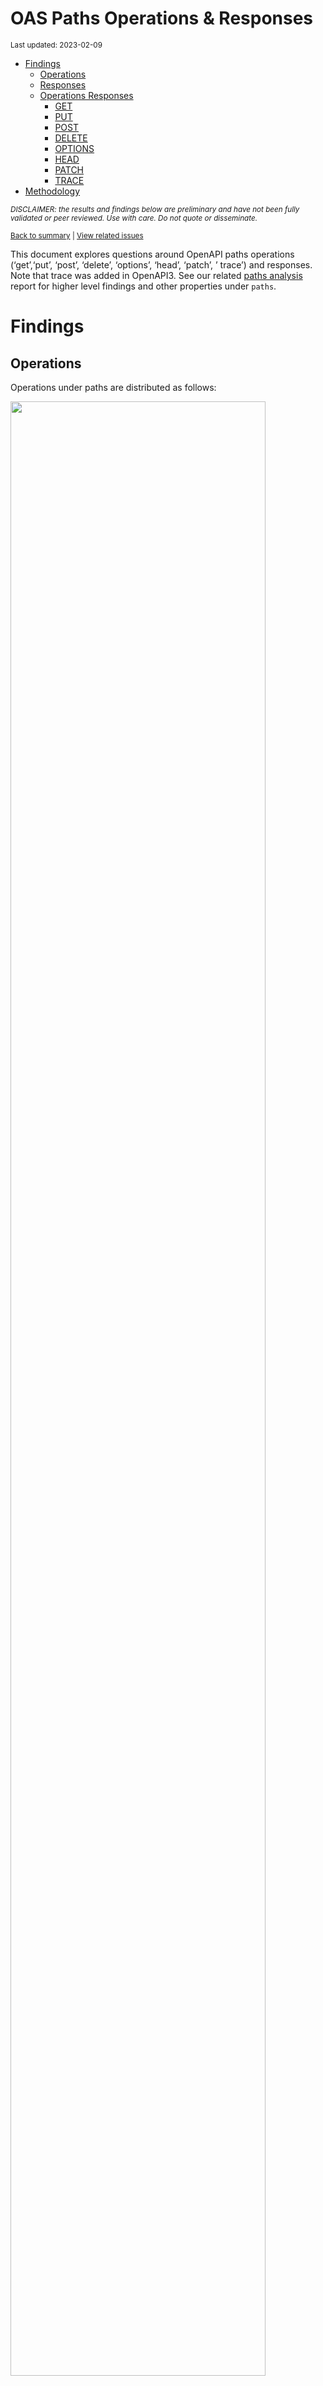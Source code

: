 OAS Paths Operations & Responses
================
<sup>Last updated: 2023-02-09</sup>

- <a href="#findings" id="toc-findings">Findings</a>
  - <a href="#operations" id="toc-operations">Operations</a>
  - <a href="#responses" id="toc-responses">Responses</a>
  - <a href="#operations-responses" id="toc-operations-responses">Operations
    Responses</a>
    - <a href="#get" id="toc-get">GET</a>
    - <a href="#put" id="toc-put">PUT</a>
    - <a href="#post" id="toc-post">POST</a>
    - <a href="#delete" id="toc-delete">DELETE</a>
    - <a href="#options" id="toc-options">OPTIONS</a>
    - <a href="#head" id="toc-head">HEAD</a>
    - <a href="#patch" id="toc-patch">PATCH</a>
    - <a href="#trace" id="toc-trace">TRACE</a>
- <a href="#methodology" id="toc-methodology">Methodology</a>

<sup>*DISCLAIMER: the results and findings below are preliminary and
have not been fully validated or peer reviewed. Use with care. Do not
quote or disseminate.*</sup>

<sup>[Back to summary](oas_summary.md) \| [View related
issues](https://github.com/postman-open-technologies/knowledge-base/labels/oas%3Aoperations)</sup>

This document explores questions around OpenAPI paths operations
(‘get’,‘put’, ‘post’, ‘delete’, ‘options’, ‘head’, ‘patch’, ’ trace’)
and responses. Note that trace was added in OpenAPI3. See our related
[paths analysis](oas_paths.md) report for higher level findings and
other properties under `paths`.

# Findings

## Operations

Operations under paths are distributed as follows:

<img src="oas_paths_operations_files/figure-gfm/oas_paths_operations-1.png" width="90%" />

<details>
<summary>
Table: Counts and percentages of operations under paths
</summary>

| operation |      n |       pct |
|:----------|-------:|----------:|
| get       | 170450 | 0.5084918 |
| post      |  94058 | 0.2805968 |
| put       |  31647 | 0.0944103 |
| delete    |  29624 | 0.0883752 |
| patch     |   8304 | 0.0247728 |
| options   |    773 | 0.0023060 |
| head      |    351 | 0.0010471 |

</details>

## Responses

- Across all 869,820 responses, the most common codes or values are
  `200` 285,232 (32.8%), `400` 96,675 (11.1%), `404` 88,001 (10.1%),
  `401` 78,589 (9%), and `500` 64,238 (7.4%)
- A number of unassigned, / invalid codes and extensions were found. See
  table below for details.
- No significant variations were observed across specification versions
  (2.x vs 3.x) or collections

<img src="oas_paths_operations_files/figure-gfm/oas_paths_responses-1.png" width="90%" />

<details>
<summary>
Table: Counts and percentages of responses under paths (across all
operations)
</summary>

| response                             |      n |       pct |
|:-------------------------------------|-------:|----------:|
| 200                                  | 285232 | 0.3279207 |
| 400                                  |  96675 | 0.1111437 |
| 404                                  |  88001 | 0.1011715 |
| 401                                  |  78589 | 0.0903509 |
| 500                                  |  64238 | 0.0738521 |
| 403                                  |  63837 | 0.0733910 |
| default                              |  52172 | 0.0599802 |
| 201                                  |  22582 | 0.0259617 |
| 204                                  |  21138 | 0.0243016 |
| 429                                  |  15609 | 0.0179451 |
| 405                                  |  11540 | 0.0132671 |
| 409                                  |   9261 | 0.0106470 |
| 422                                  |   7883 | 0.0090628 |
| 202                                  |   7324 | 0.0084201 |
| 503                                  |   6516 | 0.0074912 |
| 415                                  |   6406 | 0.0073647 |
| 406                                  |   5633 | 0.0064761 |
| 502                                  |   3310 | 0.0038054 |
| 501                                  |   3182 | 0.0036582 |
| 304                                  |   2244 | 0.0025798 |
| 410                                  |   1749 | 0.0020108 |
| 504                                  |   1678 | 0.0019291 |
| 408                                  |   1431 | 0.0016452 |
| 412                                  |   1226 | 0.0014095 |
| 5XX                                  |   1017 | 0.0011692 |
| 480                                  |    964 | 0.0011083 |
| 4XX                                  |    886 | 0.0010186 |
| 481                                  |    872 | 0.0010025 |
| 482                                  |    730 | 0.0008393 |
| 302                                  |    664 | 0.0007634 |
| 483                                  |    536 | 0.0006162 |
| 402                                  |    528 | 0.0006070 |
| 413                                  |    493 | 0.0005668 |
| 300                                  |    414 | 0.0004760 |
| 484                                  |    405 | 0.0004656 |
| 420                                  |    386 | 0.0004438 |
| 207                                  |    358 | 0.0004116 |
| 485                                  |    285 | 0.0003277 |
| 301                                  |    271 | 0.0003116 |
| 307                                  |    212 | 0.0002437 |
| 505                                  |    202 | 0.0002322 |
| 203                                  |    198 | 0.0002276 |
| 486                                  |    183 | 0.0002104 |
| 414                                  |    178 | 0.0002046 |
| 303                                  |    148 | 0.0001702 |
| 206                                  |    143 | 0.0001644 |
| 418                                  |    137 | 0.0001575 |
| 487                                  |    124 | 0.0001426 |
| 205                                  |    101 | 0.0001161 |
| 416                                  |     93 | 0.0001069 |
| 417                                  |     91 | 0.0001046 |
| 419                                  |     85 | 0.0000977 |
| 426                                  |     69 | 0.0000793 |
| 424                                  |     68 | 0.0000782 |
| 488                                  |     65 | 0.0000747 |
| 555                                  |     62 | 0.0000713 |
| 456                                  |     61 | 0.0000701 |
| 449                                  |     56 | 0.0000644 |
| 423                                  |     46 | 0.0000529 |
| 489                                  |     46 | 0.0000529 |
| 308                                  |     44 | 0.0000506 |
| 529                                  |     43 | 0.0000494 |
| 490                                  |     39 | 0.0000448 |
| 510                                  |     39 | 0.0000448 |
| 210                                  |     37 | 0.0000425 |
| 411                                  |     37 | 0.0000425 |
| 491                                  |     34 | 0.0000391 |
| 596                                  |     34 | 0.0000391 |
| 599                                  |     30 | 0.0000345 |
| 999                                  |     30 | 0.0000345 |
| 492                                  |     29 | 0.0000333 |
| 299                                  |     26 | 0.0000299 |
| 461                                  |     26 | 0.0000299 |
| 512                                  |     26 | 0.0000299 |
| 520                                  |     26 | 0.0000299 |
| 507                                  |     25 | 0.0000287 |
| 909                                  |     25 | 0.0000287 |
| 493                                  |     24 | 0.0000276 |
| 515                                  |     23 | 0.0000264 |
| 521                                  |     23 | 0.0000264 |
| 101                                  |     22 | 0.0000253 |
| 494                                  |     22 | 0.0000253 |
| 495                                  |     22 | 0.0000253 |
| 553                                  |     22 | 0.0000253 |
| 407                                  |     21 | 0.0000241 |
| 496                                  |     20 | 0.0000230 |
| 460                                  |     19 | 0.0000218 |
| 497                                  |     19 | 0.0000218 |
| 499                                  |     19 | 0.0000218 |
| 498                                  |     18 | 0.0000207 |
| x-csm-error-codes                    |     18 | 0.0000207 |
| 421                                  |     16 | 0.0000184 |
| 100                                  |     12 | 0.0000138 |
| 2XX                                  |     12 | 0.0000138 |
| 428                                  |     10 | 0.0000115 |
| 506                                  |     10 | 0.0000115 |
| 462                                  |      9 | 0.0000103 |
| 508                                  |      9 | 0.0000103 |
| 425                                  |      8 | 0.0000092 |
| 509                                  |      8 | 0.0000092 |
| 511                                  |      8 | 0.0000092 |
| 900                                  |      8 | 0.0000092 |
| 430                                  |      7 | 0.0000080 |
| 531                                  |      7 | 0.0000080 |
| 102                                  |      6 | 0.0000069 |
| 451                                  |      6 | 0.0000069 |
| 457                                  |      6 | 0.0000069 |
| 467                                  |      6 | 0.0000069 |
| 513                                  |      6 | 0.0000069 |
| 514                                  |      6 | 0.0000069 |
| 450                                  |      5 | 0.0000057 |
| 463                                  |      5 | 0.0000057 |
| 477                                  |      5 | 0.0000057 |
| 478                                  |      5 | 0.0000057 |
| 479                                  |      5 | 0.0000057 |
| 516                                  |      5 | 0.0000057 |
| 910                                  |      5 | 0.0000057 |
| x-notification                       |      5 | 0.0000057 |
| x-vendor-operation-response-property |      5 | 0.0000057 |
| 208                                  |      4 | 0.0000046 |
| 226                                  |      4 | 0.0000046 |
| 440                                  |      4 | 0.0000046 |
| 465                                  |      4 | 0.0000046 |
| 466                                  |      4 | 0.0000046 |
| 522                                  |      4 | 0.0000046 |
| 523                                  |      4 | 0.0000046 |
| 550                                  |      4 | 0.0000046 |
| 703                                  |      4 | 0.0000046 |
| x-32700                              |      4 | 0.0000046 |
| x-std-errors                         |      4 | 0.0000046 |
| 222                                  |      3 | 0.0000034 |
| 438                                  |      3 | 0.0000034 |
| 455                                  |      3 | 0.0000034 |
| 458                                  |      3 | 0.0000034 |
| 464                                  |      3 | 0.0000034 |
| 468                                  |      3 | 0.0000034 |
| 475                                  |      3 | 0.0000034 |
| 517                                  |      3 | 0.0000034 |
| 524                                  |      3 | 0.0000034 |
| 525                                  |      3 | 0.0000034 |
| 526                                  |      3 | 0.0000034 |
| 527                                  |      3 | 0.0000034 |
| 540                                  |      3 | 0.0000034 |
| 552                                  |      3 | 0.0000034 |
| x-3                                  |      3 | 0.0000034 |
| x-32602                              |      3 | 0.0000034 |
| 236                                  |      2 | 0.0000023 |
| 444                                  |      2 | 0.0000023 |
| 448                                  |      2 | 0.0000023 |
| 454                                  |      2 | 0.0000023 |
| 473                                  |      2 | 0.0000023 |
| 518                                  |      2 | 0.0000023 |
| 528                                  |      2 | 0.0000023 |
| 530                                  |      2 | 0.0000023 |
| 551                                  |      2 | 0.0000023 |
| 103                                  |      1 | 0.0000011 |
| 209                                  |      1 | 0.0000011 |
| 215                                  |      1 | 0.0000011 |
| 218                                  |      1 | 0.0000011 |
| 220                                  |      1 | 0.0000011 |
| 250                                  |      1 | 0.0000011 |
| 255                                  |      1 | 0.0000011 |
| 305                                  |      1 | 0.0000011 |
| 306                                  |      1 | 0.0000011 |
| 333                                  |      1 | 0.0000011 |
| 431                                  |      1 | 0.0000011 |
| 469                                  |      1 | 0.0000011 |
| 472                                  |      1 | 0.0000011 |
| 474                                  |      1 | 0.0000011 |
| 476                                  |      1 | 0.0000011 |
| 532                                  |      1 | 0.0000011 |
| 533                                  |      1 | 0.0000011 |
| 534                                  |      1 | 0.0000011 |
| 535                                  |      1 | 0.0000011 |
| 536                                  |      1 | 0.0000011 |
| 544                                  |      1 | 0.0000011 |
| 560                                  |      1 | 0.0000011 |
| 561                                  |      1 | 0.0000011 |
| 591                                  |      1 | 0.0000011 |
| 593                                  |      1 | 0.0000011 |
| 598                                  |      1 | 0.0000011 |
| 601                                  |      1 | 0.0000011 |
| 704                                  |      1 | 0.0000011 |
| x-codegen-request-body-name          |      1 | 0.0000011 |
| x-swrclassic                         |      1 | 0.0000011 |

</details>

## Operations Responses

### GET

- GET is the \#1 ranked operation
- Across the 421,658 responses for GET, the most common values are `200`
  163,859 (38.9%), `404` 45,270 (10.7%), `400` 41,447 (9.8%), `401`
  36,385 (8.6%), and `500` 31,671 (7.5%)

<img src="oas_paths_operations_files/figure-gfm/oas_paths_operations_responses_get-1.png" width="90%" />

<details>
<summary>
Table: Counts and percentages of responses for the GET operation
</summary>

| response                             |      n |       pct |
|:-------------------------------------|-------:|----------:|
| 200                                  | 163859 | 0.3886064 |
| 404                                  |  45270 | 0.1073619 |
| 400                                  |  41447 | 0.0982953 |
| 401                                  |  36385 | 0.0862903 |
| 500                                  |  31671 | 0.0751106 |
| 403                                  |  29679 | 0.0703864 |
| default                              |  27393 | 0.0649650 |
| 429                                  |   7520 | 0.0178344 |
| 405                                  |   4413 | 0.0104658 |
| 204                                  |   3828 | 0.0090784 |
| 503                                  |   3787 | 0.0089812 |
| 406                                  |   3378 | 0.0080112 |
| 415                                  |   3049 | 0.0072310 |
| 202                                  |   2468 | 0.0058531 |
| 409                                  |   2302 | 0.0054594 |
| 422                                  |   2128 | 0.0050467 |
| 502                                  |   1885 | 0.0044704 |
| 304                                  |   1670 | 0.0039606 |
| 501                                  |   1464 | 0.0034720 |
| 504                                  |   1161 | 0.0027534 |
| 410                                  |    833 | 0.0019755 |
| 408                                  |    659 | 0.0015629 |
| 5XX                                  |    508 | 0.0012048 |
| 4XX                                  |    484 | 0.0011478 |
| 302                                  |    374 | 0.0008870 |
| 412                                  |    310 | 0.0007352 |
| 201                                  |    301 | 0.0007138 |
| 420                                  |    252 | 0.0005976 |
| 300                                  |    247 | 0.0005858 |
| 301                                  |    235 | 0.0005573 |
| 402                                  |    205 | 0.0004862 |
| 413                                  |    190 | 0.0004506 |
| 480                                  |    168 | 0.0003984 |
| 203                                  |    167 | 0.0003961 |
| 481                                  |    158 | 0.0003747 |
| 307                                  |    158 | 0.0003747 |
| 505                                  |    146 | 0.0003463 |
| 207                                  |    139 | 0.0003297 |
| 482                                  |    126 | 0.0002988 |
| 414                                  |    123 | 0.0002917 |
| 206                                  |    113 | 0.0002680 |
| 418                                  |    112 | 0.0002656 |
| 303                                  |     78 | 0.0001850 |
| 416                                  |     78 | 0.0001850 |
| 483                                  |     63 | 0.0001494 |
| 484                                  |     48 | 0.0001138 |
| 426                                  |     44 | 0.0001043 |
| 417                                  |     38 | 0.0000901 |
| 419                                  |     34 | 0.0000806 |
| 485                                  |     31 | 0.0000735 |
| 456                                  |     29 | 0.0000688 |
| 423                                  |     28 | 0.0000664 |
| 555                                  |     27 | 0.0000640 |
| 299                                  |     25 | 0.0000593 |
| 529                                  |     22 | 0.0000522 |
| 553                                  |     21 | 0.0000498 |
| 510                                  |     20 | 0.0000474 |
| 205                                  |     18 | 0.0000427 |
| 424                                  |     17 | 0.0000403 |
| 101                                  |     16 | 0.0000379 |
| 999                                  |     15 | 0.0000356 |
| 308                                  |     14 | 0.0000332 |
| 512                                  |     11 | 0.0000261 |
| 461                                  |     11 | 0.0000261 |
| 596                                  |     10 | 0.0000237 |
| 407                                  |     10 | 0.0000237 |
| 909                                  |     10 | 0.0000237 |
| 460                                  |      8 | 0.0000190 |
| 100                                  |      8 | 0.0000190 |
| 462                                  |      8 | 0.0000190 |
| 520                                  |      8 | 0.0000190 |
| 421                                  |      7 | 0.0000166 |
| 411                                  |      5 | 0.0000119 |
| x-vendor-operation-response-property |      5 | 0.0000119 |
| 2XX                                  |      5 | 0.0000119 |
| 515                                  |      5 | 0.0000119 |
| 428                                  |      5 | 0.0000119 |
| 900                                  |      5 | 0.0000119 |
| 521                                  |      5 | 0.0000119 |
| 910                                  |      5 | 0.0000119 |
| 465                                  |      4 | 0.0000095 |
| 467                                  |      4 | 0.0000095 |
| x-csm-error-codes                    |      4 | 0.0000095 |
| 487                                  |      3 | 0.0000071 |
| 451                                  |      3 | 0.0000071 |
| 102                                  |      3 | 0.0000071 |
| 703                                  |      3 | 0.0000071 |
| 222                                  |      3 | 0.0000071 |
| 449                                  |      3 | 0.0000071 |
| 486                                  |      3 | 0.0000071 |
| 550                                  |      2 | 0.0000047 |
| 440                                  |      2 | 0.0000047 |
| 527                                  |      2 | 0.0000047 |
| 526                                  |      2 | 0.0000047 |
| 236                                  |      2 | 0.0000047 |
| 525                                  |      2 | 0.0000047 |
| 523                                  |      2 | 0.0000047 |
| 511                                  |      2 | 0.0000047 |
| 522                                  |      2 | 0.0000047 |
| 430                                  |      2 | 0.0000047 |
| 444                                  |      2 | 0.0000047 |
| 208                                  |      2 | 0.0000047 |
| 552                                  |      2 | 0.0000047 |
| 497                                  |      1 | 0.0000024 |
| 431                                  |      1 | 0.0000024 |
| 450                                  |      1 | 0.0000024 |
| 425                                  |      1 | 0.0000024 |
| 472                                  |      1 | 0.0000024 |
| 333                                  |      1 | 0.0000024 |
| 488                                  |      1 | 0.0000024 |
| 489                                  |      1 | 0.0000024 |
| 490                                  |      1 | 0.0000024 |
| 491                                  |      1 | 0.0000024 |
| 494                                  |      1 | 0.0000024 |
| 495                                  |      1 | 0.0000024 |
| 496                                  |      1 | 0.0000024 |
| 498                                  |      1 | 0.0000024 |
| 499                                  |      1 | 0.0000024 |
| 306                                  |      1 | 0.0000024 |
| 305                                  |      1 | 0.0000024 |
| 226                                  |      1 | 0.0000024 |
| 220                                  |      1 | 0.0000024 |
| 506                                  |      1 | 0.0000024 |
| 507                                  |      1 | 0.0000024 |
| 508                                  |      1 | 0.0000024 |
| 509                                  |      1 | 0.0000024 |
| 218                                  |      1 | 0.0000024 |
| 524                                  |      1 | 0.0000024 |
| 528                                  |      1 | 0.0000024 |
| 210                                  |      1 | 0.0000024 |
| 530                                  |      1 | 0.0000024 |
| 544                                  |      1 | 0.0000024 |
| 551                                  |      1 | 0.0000024 |
| 103                                  |      1 | 0.0000024 |
| 560                                  |      1 | 0.0000024 |
| 561                                  |      1 | 0.0000024 |
| 598                                  |      1 | 0.0000024 |
| 601                                  |      1 | 0.0000024 |
| x-codegen-request-body-name          |      1 | 0.0000024 |
| x-swrclassic                         |      1 | 0.0000024 |

</details>

### PUT

- PUT is the \#3 ranked operation
- Across the 99,214 responses for PUT, the most common values are `200`
  26,352 (26.6%), `400` 13,667 (13.8%), `404` 12,050 (12.1%), `401`
  10,003 (10.1%), and `403` 8,438 (8.5%)

<img src="oas_paths_operations_files/figure-gfm/oas_paths_operations_responses_put-1.png" width="90%" />

<details>
<summary>
Table: Counts and percentages of responses for the PUT operation
</summary>

| response |     n |       pct |
|:---------|------:|----------:|
| 200      | 26352 | 0.2656077 |
| 400      | 13667 | 0.1377527 |
| 404      | 12050 | 0.1214546 |
| 401      | 10003 | 0.1008225 |
| 403      |  8438 | 0.0850485 |
| 500      |  7505 | 0.0756446 |
| default  |  4301 | 0.0433507 |
| 429      |  3744 | 0.0377366 |
| 201      |  2902 | 0.0292499 |
| 204      |  2514 | 0.0253392 |
| 405      |  1385 | 0.0139597 |
| 422      |  1145 | 0.0115407 |
| 409      |   958 | 0.0096559 |
| 202      |   817 | 0.0082347 |
| 415      |   528 | 0.0053218 |
| 406      |   387 | 0.0039007 |
| 503      |   378 | 0.0038099 |
| 412      |   332 | 0.0033463 |
| 501      |   317 | 0.0031951 |
| 502      |   228 | 0.0022981 |
| 410      |   214 | 0.0021570 |
| 408      |   161 | 0.0016228 |
| 304      |   114 | 0.0011490 |
| 5XX      |    59 | 0.0005947 |
| 504      |    51 | 0.0005140 |
| 207      |    46 | 0.0004636 |
| 505      |    41 | 0.0004132 |
| 205      |    39 | 0.0003931 |
| 481      |    34 | 0.0003427 |
| 482      |    34 | 0.0003427 |
| 480      |    34 | 0.0003427 |
| 485      |    30 | 0.0003024 |
| 484      |    30 | 0.0003024 |
| 483      |    30 | 0.0003024 |
| 486      |    27 | 0.0002721 |
| 307      |    25 | 0.0002520 |
| 413      |    24 | 0.0002419 |
| 301      |    24 | 0.0002419 |
| 487      |    23 | 0.0002318 |
| 210      |    22 | 0.0002217 |
| 302      |    18 | 0.0001814 |
| 521      |    18 | 0.0001814 |
| 402      |    17 | 0.0001713 |
| 300      |    14 | 0.0001411 |
| 555      |    12 | 0.0001210 |
| 4XX      |    12 | 0.0001210 |
| 414      |    10 | 0.0001008 |
| 420      |    10 | 0.0001008 |
| 417      |     9 | 0.0000907 |
| 416      |     7 | 0.0000706 |
| 456      |     6 | 0.0000605 |
| 203      |     6 | 0.0000605 |
| 424      |     6 | 0.0000605 |
| 423      |     6 | 0.0000605 |
| 510      |     5 | 0.0000504 |
| 460      |     4 | 0.0000403 |
| 449      |     4 | 0.0000403 |
| 428      |     4 | 0.0000403 |
| 2XX      |     4 | 0.0000403 |
| 407      |     4 | 0.0000403 |
| 461      |     4 | 0.0000403 |
| 308      |     3 | 0.0000302 |
| 303      |     3 | 0.0000302 |
| 550      |     2 | 0.0000202 |
| 515      |     2 | 0.0000202 |
| 206      |     1 | 0.0000101 |
| 524      |     1 | 0.0000101 |
| 540      |     1 | 0.0000101 |
| 551      |     1 | 0.0000101 |
| 100      |     1 | 0.0000101 |
| 703      |     1 | 0.0000101 |
| 418      |     1 | 0.0000101 |
| 411      |     1 | 0.0000101 |
| 507      |     1 | 0.0000101 |
| 552      |     1 | 0.0000101 |
| 512      |     1 | 0.0000101 |

</details>

### POST

- POST is the \#2 ranked operation
- Across the 243,676 responses for POST, the most common values are
  `200` 69,323 (28.4%), `400` 29,893 (12.3%), `401` 21,958 (9%), `500`
  18,802 (7.7%), and `201` 18,727 (7.7%)

<img src="oas_paths_operations_files/figure-gfm/oas_paths_operations_responses_post-1.png" width="90%" />

<details>
<summary>
Table: Counts and percentages of responses for the POST operation
</summary>

| response          |     n |       pct |
|:------------------|------:|----------:|
| 200               | 69323 | 0.2844884 |
| 400               | 29893 | 0.1226752 |
| 401               | 21958 | 0.0901115 |
| 500               | 18802 | 0.0771598 |
| 201               | 18727 | 0.0768520 |
| 403               | 17560 | 0.0720629 |
| 404               | 17045 | 0.0699494 |
| default           | 14824 | 0.0608349 |
| 409               |  4425 | 0.0181594 |
| 405               |  4346 | 0.0178352 |
| 422               |  3482 | 0.0142895 |
| 429               |  3266 | 0.0134030 |
| 204               |  3165 | 0.0129886 |
| 202               |  2730 | 0.0112034 |
| 415               |  1923 | 0.0078916 |
| 503               |  1821 | 0.0074730 |
| 406               |  1087 | 0.0044608 |
| 501               |   961 | 0.0039438 |
| 480               |   730 | 0.0029958 |
| 502               |   707 | 0.0029014 |
| 481               |   648 | 0.0026593 |
| 482               |   540 | 0.0022161 |
| 408               |   440 | 0.0018057 |
| 483               |   415 | 0.0017031 |
| 504               |   413 | 0.0016949 |
| 410               |   402 | 0.0016497 |
| 412               |   329 | 0.0013502 |
| 484               |   302 | 0.0012394 |
| 5XX               |   279 | 0.0011450 |
| 302               |   261 | 0.0010711 |
| 413               |   253 | 0.0010383 |
| 402               |   251 | 0.0010301 |
| 4XX               |   211 | 0.0008659 |
| 485               |   203 | 0.0008331 |
| 304               |   186 | 0.0007633 |
| 486               |   139 | 0.0005704 |
| 207               |   136 | 0.0005581 |
| 420               |   115 | 0.0004719 |
| 487               |    96 | 0.0003940 |
| 488               |    64 | 0.0002626 |
| 303               |    59 | 0.0002421 |
| 300               |    54 | 0.0002216 |
| 489               |    45 | 0.0001847 |
| 449               |    41 | 0.0001683 |
| 419               |    41 | 0.0001683 |
| 414               |    38 | 0.0001559 |
| 490               |    38 | 0.0001559 |
| 417               |    36 | 0.0001477 |
| 491               |    33 | 0.0001354 |
| 599               |    30 | 0.0001231 |
| 492               |    29 | 0.0001190 |
| 205               |    29 | 0.0001190 |
| 411               |    26 | 0.0001067 |
| 493               |    24 | 0.0000985 |
| 596               |    24 | 0.0000985 |
| 206               |    22 | 0.0000903 |
| 456               |    22 | 0.0000903 |
| 507               |    21 | 0.0000862 |
| 203               |    21 | 0.0000862 |
| 495               |    21 | 0.0000862 |
| 494               |    21 | 0.0000862 |
| 496               |    19 | 0.0000780 |
| 424               |    19 | 0.0000780 |
| 520               |    18 | 0.0000739 |
| 529               |    18 | 0.0000739 |
| 497               |    18 | 0.0000739 |
| 499               |    18 | 0.0000739 |
| 418               |    17 | 0.0000698 |
| 498               |    17 | 0.0000698 |
| 307               |    16 | 0.0000657 |
| 308               |    16 | 0.0000657 |
| 426               |    15 | 0.0000616 |
| 909               |    15 | 0.0000616 |
| 999               |    15 | 0.0000616 |
| 210               |    14 | 0.0000575 |
| 512               |    14 | 0.0000575 |
| 515               |    14 | 0.0000575 |
| 510               |    13 | 0.0000533 |
| 505               |    12 | 0.0000492 |
| x-csm-error-codes |    10 | 0.0000410 |
| 421               |     9 | 0.0000369 |
| 506               |     9 | 0.0000369 |
| 508               |     8 | 0.0000328 |
| 423               |     8 | 0.0000328 |
| 407               |     7 | 0.0000287 |
| 425               |     7 | 0.0000287 |
| 531               |     7 | 0.0000287 |
| 460               |     7 | 0.0000287 |
| 509               |     7 | 0.0000287 |
| 511               |     6 | 0.0000246 |
| 457               |     6 | 0.0000246 |
| 101               |     6 | 0.0000246 |
| 514               |     6 | 0.0000246 |
| 513               |     6 | 0.0000246 |
| 463               |     5 | 0.0000205 |
| 516               |     5 | 0.0000205 |
| 477               |     5 | 0.0000205 |
| 478               |     5 | 0.0000205 |
| 479               |     5 | 0.0000205 |
| x-notification    |     5 | 0.0000205 |
| 430               |     5 | 0.0000205 |
| 416               |     5 | 0.0000205 |
| 450               |     4 | 0.0000164 |
| x-32700           |     4 | 0.0000164 |
| 461               |     4 | 0.0000164 |
| 466               |     4 | 0.0000164 |
| 451               |     3 | 0.0000123 |
| 102               |     3 | 0.0000123 |
| 438               |     3 | 0.0000123 |
| 455               |     3 | 0.0000123 |
| 458               |     3 | 0.0000123 |
| 464               |     3 | 0.0000123 |
| 468               |     3 | 0.0000123 |
| 475               |     3 | 0.0000123 |
| 517               |     3 | 0.0000123 |
| 555               |     3 | 0.0000123 |
| 900               |     3 | 0.0000123 |
| x-3               |     3 | 0.0000123 |
| x-32602           |     3 | 0.0000123 |
| 522               |     2 | 0.0000082 |
| 454               |     2 | 0.0000082 |
| 440               |     2 | 0.0000082 |
| 301               |     2 | 0.0000082 |
| 2XX               |     2 | 0.0000082 |
| 523               |     2 | 0.0000082 |
| 448               |     2 | 0.0000082 |
| 540               |     2 | 0.0000082 |
| 518               |     2 | 0.0000082 |
| 226               |     2 | 0.0000082 |
| 473               |     2 | 0.0000082 |
| x-std-errors      |     2 | 0.0000082 |
| 467               |     2 | 0.0000082 |
| 208               |     2 | 0.0000082 |
| 591               |     1 | 0.0000041 |
| 593               |     1 | 0.0000041 |
| 704               |     1 | 0.0000041 |
| 469               |     1 | 0.0000041 |
| 255               |     1 | 0.0000041 |
| 250               |     1 | 0.0000041 |
| 215               |     1 | 0.0000041 |
| 100               |     1 | 0.0000041 |
| 462               |     1 | 0.0000041 |
| 524               |     1 | 0.0000041 |
| 525               |     1 | 0.0000041 |
| 526               |     1 | 0.0000041 |
| 527               |     1 | 0.0000041 |
| 528               |     1 | 0.0000041 |
| 530               |     1 | 0.0000041 |
| 532               |     1 | 0.0000041 |
| 533               |     1 | 0.0000041 |
| 534               |     1 | 0.0000041 |
| 535               |     1 | 0.0000041 |
| 536               |     1 | 0.0000041 |
| 553               |     1 | 0.0000041 |
| 474               |     1 | 0.0000041 |
| 476               |     1 | 0.0000041 |

</details>

### DELETE

- DELETE is the \#4 ranked operation
- Across the 77,027 responses for DELETE, the most common values are
  `200` 17,599 (22.8%), `404` 10,487 (13.6%), `204` 10,405 (13.5%),
  `400` 8,975 (11.7%), and `401` 7,170 (9.3%)

<img src="oas_paths_operations_files/figure-gfm/oas_paths_operations_responses_delete-1.png" width="90%" />

<details>
<summary>
Table: Counts and percentages of responses for the DELETE operation
</summary>

| response          |     n |       pct |
|:------------------|------:|----------:|
| 200               | 17599 | 0.2284783 |
| 404               | 10487 | 0.1361471 |
| 204               | 10405 | 0.1350825 |
| 400               |  8975 | 0.1165176 |
| 401               |  7170 | 0.0930842 |
| 403               |  5653 | 0.0733899 |
| 500               |  4627 | 0.0600698 |
| default           |  4443 | 0.0576811 |
| 202               |  1052 | 0.0136575 |
| 405               |   953 | 0.0123723 |
| 409               |   849 | 0.0110221 |
| 429               |   801 | 0.0103990 |
| 422               |   546 | 0.0070884 |
| 415               |   496 | 0.0064393 |
| 406               |   410 | 0.0053228 |
| 503               |   317 | 0.0041154 |
| 501               |   290 | 0.0037649 |
| 502               |   276 | 0.0035832 |
| 412               |   226 | 0.0029340 |
| 410               |   223 | 0.0028951 |
| 201               |   217 | 0.0028172 |
| 304               |   189 | 0.0024537 |
| 408               |   159 | 0.0020642 |
| 5XX               |   102 | 0.0013242 |
| 4XX               |    80 | 0.0010386 |
| 300               |    44 | 0.0005712 |
| 504               |    34 | 0.0004414 |
| 481               |    32 | 0.0004154 |
| 480               |    32 | 0.0004154 |
| 207               |    31 | 0.0004025 |
| 482               |    30 | 0.0003895 |
| 483               |    28 | 0.0003635 |
| 484               |    25 | 0.0003246 |
| 402               |    24 | 0.0003116 |
| 424               |    21 | 0.0002726 |
| 485               |    21 | 0.0002726 |
| 413               |    17 | 0.0002207 |
| 486               |    14 | 0.0001818 |
| 555               |    10 | 0.0001298 |
| 420               |     9 | 0.0001168 |
| 303               |     8 | 0.0001039 |
| 419               |     8 | 0.0001039 |
| 302               |     7 | 0.0000909 |
| 308               |     7 | 0.0000909 |
| 307               |     7 | 0.0000909 |
| 414               |     7 | 0.0000909 |
| 449               |     6 | 0.0000779 |
| 417               |     6 | 0.0000779 |
| 418               |     5 | 0.0000649 |
| 426               |     5 | 0.0000649 |
| 205               |     5 | 0.0000649 |
| 203               |     4 | 0.0000519 |
| 456               |     4 | 0.0000519 |
| 206               |     4 | 0.0000519 |
| 461               |     4 | 0.0000519 |
| 529               |     3 | 0.0000389 |
| 505               |     3 | 0.0000389 |
| 487               |     2 | 0.0000260 |
| 515               |     2 | 0.0000260 |
| x-std-errors      |     2 | 0.0000260 |
| x-csm-error-codes |     2 | 0.0000260 |
| 510               |     1 | 0.0000130 |
| 2XX               |     1 | 0.0000130 |
| 299               |     1 | 0.0000130 |
| 226               |     1 | 0.0000130 |
| 423               |     1 | 0.0000130 |
| 416               |     1 | 0.0000130 |
| 301               |     1 | 0.0000130 |
| 507               |     1 | 0.0000130 |
| 100               |     1 | 0.0000130 |

</details>

### OPTIONS

- OPTIONS is the \#6 ranked operation
- Across the 1,164 responses for OPTIONS, the most common values are
  `200` 724 (62.2%), `204` 109 (9.4%), `401` 103 (8.8%), `403` 99
  (8.5%), and `500` 34 (2.9%)

<img src="oas_paths_operations_files/figure-gfm/oas_paths_operations_responses_options-1.png" width="90%" />

<details>
<summary>
Table: Counts and percentages of responses for the OPTIONS operation
</summary>

| response |   n |       pct |
|:---------|----:|----------:|
| 200      | 724 | 0.6219931 |
| 204      | 109 | 0.0936426 |
| 401      | 103 | 0.0884880 |
| 403      |  99 | 0.0850515 |
| 500      |  34 | 0.0292096 |
| 400      |  26 | 0.0223368 |
| default  |  26 | 0.0223368 |
| 404      |  19 | 0.0163230 |
| 5XX      |  16 | 0.0137457 |
| 502      |   3 | 0.0025773 |
| 504      |   3 | 0.0025773 |
| 409      |   2 | 0.0017182 |

</details>

### HEAD

- HEAD is the \#7 ranked operation
- Across the 834 responses for HEAD, the most common values are `200`
  275 (33%), `401` 111 (13.3%), `403` 87 (10.4%), `204` 84 (10.1%), and
  `404` 78 (9.4%)

<img src="oas_paths_operations_files/figure-gfm/oas_paths_operations_responses_head-1.png" width="90%" />

<details>
<summary>
Table: Counts and percentages of responses for the HEAD operation
</summary>

| response |   n |       pct |
|:---------|----:|----------:|
| 200      | 275 | 0.3297362 |
| 401      | 111 | 0.1330935 |
| 403      |  87 | 0.1043165 |
| 204      |  84 | 0.1007194 |
| 404      |  78 | 0.0935252 |
| default  |  78 | 0.0935252 |
| 400      |  38 | 0.0455635 |
| 500      |  37 | 0.0443645 |
| 406      |   8 | 0.0095923 |
| 503      |   7 | 0.0083933 |
| 429      |   6 | 0.0071942 |
| 409      |   3 | 0.0035971 |
| 501      |   3 | 0.0035971 |
| 304      |   2 | 0.0023981 |
| 419      |   2 | 0.0023981 |
| 422      |   2 | 0.0023981 |
| 412      |   2 | 0.0023981 |
| 408      |   2 | 0.0023981 |
| 410      |   2 | 0.0023981 |
| 5XX      |   2 | 0.0023981 |
| 415      |   1 | 0.0011990 |
| 206      |   1 | 0.0011990 |
| 302      |   1 | 0.0011990 |
| 307      |   1 | 0.0011990 |
| 416      |   1 | 0.0011990 |

</details>

### PATCH

- PATCH is the \#5 ranked operation
- Across the 26,247 responses for PATCH, the most common values are
  `200` 7,100 (27.1%), `404` 3,052 (11.6%), `401` 2,859 (10.9%), `400`
  2,629 (10%), and `403` 2,321 (8.8%)

<img src="oas_paths_operations_files/figure-gfm/oas_paths_operations_responses_patch-1.png" width="90%" />

<details>
<summary>
Table: Counts and percentages of responses for the PATCH operation
</summary>

| response          |    n |       pct |
|:------------------|-----:|----------:|
| 200               | 7100 | 0.2705071 |
| 404               | 3052 | 0.1162800 |
| 401               | 2859 | 0.1089267 |
| 400               | 2629 | 0.1001638 |
| 403               | 2321 | 0.0884292 |
| 500               | 1562 | 0.0595116 |
| default           | 1107 | 0.0421762 |
| 204               | 1033 | 0.0393569 |
| 409               |  722 | 0.0275079 |
| 422               |  580 | 0.0220978 |
| 405               |  443 | 0.0168781 |
| 201               |  435 | 0.0165733 |
| 415               |  409 | 0.0155827 |
| 406               |  363 | 0.0138302 |
| 429               |  272 | 0.0103631 |
| 202               |  257 | 0.0097916 |
| 502               |  211 | 0.0080390 |
| 503               |  206 | 0.0078485 |
| 501               |  147 | 0.0056006 |
| 4XX               |   99 | 0.0037719 |
| 304               |   83 | 0.0031623 |
| 410               |   75 | 0.0028575 |
| 300               |   55 | 0.0020955 |
| 5XX               |   51 | 0.0019431 |
| 402               |   31 | 0.0011811 |
| 412               |   27 | 0.0010287 |
| 504               |   16 | 0.0006096 |
| 555               |   10 | 0.0003810 |
| 408               |   10 | 0.0003810 |
| 205               |   10 | 0.0003810 |
| 301               |    9 | 0.0003429 |
| 413               |    9 | 0.0003429 |
| 207               |    6 | 0.0002286 |
| 426               |    5 | 0.0001905 |
| 424               |    5 | 0.0001905 |
| 411               |    5 | 0.0001905 |
| 307               |    5 | 0.0001905 |
| 308               |    4 | 0.0001524 |
| 302               |    3 | 0.0001143 |
| 461               |    3 | 0.0001143 |
| 423               |    3 | 0.0001143 |
| 206               |    2 | 0.0000762 |
| 417               |    2 | 0.0000762 |
| 418               |    2 | 0.0000762 |
| 449               |    2 | 0.0000762 |
| x-csm-error-codes |    2 | 0.0000762 |
| 507               |    1 | 0.0000381 |
| 428               |    1 | 0.0000381 |
| 416               |    1 | 0.0000381 |
| 100               |    1 | 0.0000381 |
| 209               |    1 | 0.0000381 |

</details>

### TRACE

*This operation is excluded from the analysis as it has, sadly, not been
found so far in any API.*

# Methodology

The above statistics are derived from multiple database views querying
the OpenAPI JSON under the `/paths/<path>/<operation>/<responses>`.

